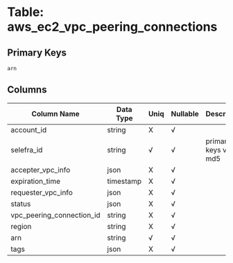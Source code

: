 # Table: aws_ec2_vpc_peering_connections

## Primary Keys 

```
arn
```


## Columns 

|  Column Name   |  Data Type  | Uniq | Nullable | Description | 
|  ----  | ----  | ----  | ----  | ---- | 
| account_id | string | X | √ |  | 
| selefra_id | string | √ | √ | primary keys value md5 | 
| accepter_vpc_info | json | X | √ |  | 
| expiration_time | timestamp | X | √ |  | 
| requester_vpc_info | json | X | √ |  | 
| status | json | X | √ |  | 
| vpc_peering_connection_id | string | X | √ |  | 
| region | string | X | √ |  | 
| arn | string | √ | √ |  | 
| tags | json | X | √ |  | 


